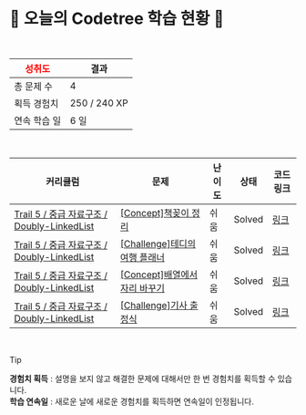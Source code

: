# 🌲 오늘의 Codetree 학습 현황 🌲

<br />

| <span style="color:red;display:block;text-align:center;"> **성취도**</span> | 결과 |
|---|---|
| 총 문제 수 | 4 |
| 획득 경험치 | 250 / 240 XP |
| 연속 학습 일 | 6 일 |

<br />

|커리큘럼|문제|난이도|상태|코드 링크|
|---|---|---|---|---|
|[Trail 5 / 중급 자료구조 / Doubly-LinkedList](https://www.codetree.ai/trail-info/intermediate-mid/)|[[Concept]책꽂이 정리](https://www.codetree.ai/trails/complete/curated-cards/intro-bookshelf-clean/)|쉬움|Solved|[링크](https://github.com/GulSauce/codetree-TILs/blob/main/250514/%EC%B1%85%EA%BD%82%EC%9D%B4%20%EC%A0%95%EB%A6%AC/bookshelf-clean.java)|
|[Trail 5 / 중급 자료구조 / Doubly-LinkedList](https://www.codetree.ai/trail-info/intermediate-mid/)|[[Challenge]테디의 여행 플래너](https://www.codetree.ai/trails/complete/curated-cards/challenge-teddys-travel-planner/)|쉬움|Solved|[링크](https://github.com/GulSauce/codetree-TILs/blob/main/250514/%ED%85%8C%EB%94%94%EC%9D%98%20%EC%97%AC%ED%96%89%20%ED%94%8C%EB%9E%98%EB%84%88/teddys-travel-planner.java)|
|[Trail 5 / 중급 자료구조 / Doubly-LinkedList](https://www.codetree.ai/trail-info/intermediate-mid/)|[[Concept]배열에서 자리 바꾸기](https://www.codetree.ai/trails/complete/curated-cards/intro-switch-position-in-array/)|쉬움|Solved|[링크](https://github.com/GulSauce/codetree-TILs/blob/main/250514/%EB%B0%B0%EC%97%B4%EC%97%90%EC%84%9C%20%EC%9E%90%EB%A6%AC%20%EB%B0%94%EA%BE%B8%EA%B8%B0/switch-position-in-array.java)|
|[Trail 5 / 중급 자료구조 / Doubly-LinkedList](https://www.codetree.ai/trail-info/intermediate-mid/)|[[Challenge]기사 출정식](https://www.codetree.ai/trails/complete/curated-cards/challenge-knights-commencement/)|쉬움|Solved|[링크](https://github.com/GulSauce/codetree-TILs/blob/main/250514/%EA%B8%B0%EC%82%AC%20%EC%B6%9C%EC%A0%95%EC%8B%9D/knights-commencement.java)|


<br />

> [!TIP]
> **경험치 획득** : 설명을 보지 않고 해결한 문제에 대해서만 한 번 경험치를 획득할 수 있습니다.  
> **학습 연속일** : 새로운 날에 새로운 경험치를 획득하면 연속일이 인정됩니다.

